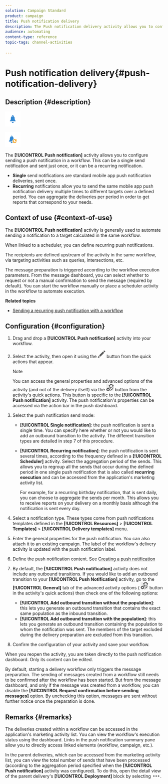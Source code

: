 ```yaml
---
solution: Campaign Standard
product: campaign
title: Push notification delivery
description: The Push notification delivery activity allows you to configure sending a single send push notification or a recurring push notification in a workflow.
audience: automating
content-type: reference
topic-tags: channel-activities

---
```


# Push notification delivery{#push-notification-delivery}

## Description {#description}

![](assets/push.png)

![](assets/recurrentpush.png)

The **[!UICONTROL Push notification]** activity allows you to configure sending a push notification in a workflow. This can be a single send notification and sent just once, or it can be a recurring notification.

* **Single** send notifications are standard mobile app push notification deliveries, sent once.
* **Recurring** notifications allow you to send the same mobile app push notification delivery multiple times to different targets over a defined period. You can aggregate the deliveries per period in order to get reports that correspond to your needs.

## Context of use {#context-of-use}

The **[!UICONTROL Push notification]** activity is generally used to automate sending a notification to a target calculated in the same workflow.

When linked to a scheduler, you can define recurring push notifications.

The recipients are defined upstream of the activity in the same workflow, via targeting activities such as queries, intersections, etc.

The message preparation is triggered according to the workflow execution parameters. From the message dashboard, you can select whether to request or not a manual confirmation to send the message (required by default). You can start the workflow manually or place a scheduler activity in the workflow to automate execution.

**Related topics**

* [Sending a recurring push notification with a workflow](../../automating/using/recurring-push-notifications.md)

## Configuration {#configuration}

1. Drag and drop a **[!UICONTROL Push notification]** activity into your workflow.
1. Select the activity, then open it using the ![](assets/edit_darkgrey-24px.png) button from the quick actions that appear.

   >[!NOTE]
   >
   >You can access the general properties and advanced options of the activity (and not of the delivery itself) via the ![](assets/dlv_activity_params-24px.png) button from the activity's quick actions. This button is specific to the **[!UICONTROL Push notification]** activity. The push notification's properties can be accessed via the action bar in the push dashboard.

1. Select the push notification send mode:

    * **[!UICONTROL Single notification]**: the push notification is sent a single time. You can specify here whether or not you would like to add an outbound transition to the activity. The different transition types are detailed in step 7 of this procedure.
    * **[!UICONTROL Recurring notification]**: the push notification is sent several times, according to the frequency defined in a **[!UICONTROL Scheduler]** activity. Select the aggregation period of the sends. This allows you to regroup all the sends that occur during the defined period in one single push notification that is also called **recurring execution** and can be accessed from the application's marketing activity list.

      For example, for a recurring birthday notification, that is sent daily, you can choose to aggregate the sends per month. This allows you to receive reports on your delivery on a monthly basis although the notification is sent every day.

1. Select a notification type. These types come from push notifications templates defined in the **[!UICONTROL Resources]** > **[!UICONTROL Templates]** > **[!UICONTROL Delivery templates]** menu.
1. Enter the general properties for the push notification. You can also attach it to an existing campaign. The label of the workflow's delivery activity is updated with the push notification label.
1. Define the push notification content. See [Creating a push notification](../../channels/using/preparing-and-sending-a-push-notification.md)
1. By default, the **[!UICONTROL Push notification]** activity does not include any outbound transitions. If you would like to add an outbound transition to your **[!UICONTROL Push Notification]** activity, go to the **[!UICONTROL General]** tab of the advanced activity options ( ![](assets/dlv_activity_params-24px.png) button in the activity's quick actions) then check one of the following options:

    * **[!UICONTROL Add outbound transition without the population]**: this lets you generate an outbound transition that contains the exact same population as the inbound transition.
    * **[!UICONTROL Add outbound transition with the population]**: this lets you generate an outbound transition containing the population to whom the notification was sent. The members of the target excluded during the delivery preparation are excluded from this transition.

1. Confirm the configuration of your activity and save your workflow.

When you reopen the activity, you are taken directly to the push notification dashboard. Only its content can be edited.

By default, starting a delivery workflow only triggers the message preparation. The sending of messages created from a workflow still needs to be confirmed after the workflow has been started. But from the message dashboard, and only if the message was created from a workflow, you can disable the **[!UICONTROL Request confirmation before sending messages]** option. By unchecking this option, messages are sent without further notice once the preparation is done.

## Remarks {#remarks}

The deliveries created within a workflow can be accessed in the application's marketing activity list. You can view the workflow's execution status using the dashboard. Links in the push notification summary pane allow you to directly access linked elements (workflow, campaign, etc.).

In the parent deliveries, which can be accessed from the marketing activity list, you can view the total number of sends that have been processed (according to the aggregation period specified when the **[!UICONTROL Push notification]** activity was configured). To do this, open the detail view of the parent delivery's **[!UICONTROL Deployment]** block by selecting ![](assets/wkf_dlv_detail_button.png).
